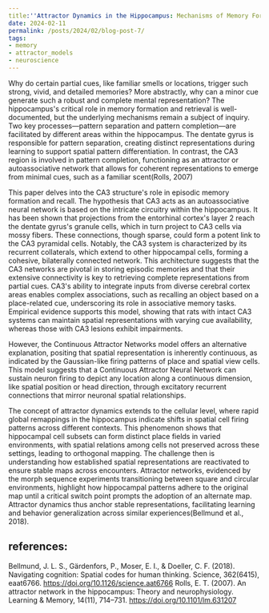 ```yaml
---
title:''Attractor Dynamics in the Hippocampus: Mechanisms of Memory Formation and Recall''
date: 2024-02-11
permalink: /posts/2024/02/blog-post-7/
tags:
- memory
- attractor_models
- neuroscience
---
```



Why do certain partial cues, like familiar smells or locations, trigger such strong, vivid, and detailed memories? More abstractly, why can a minor cue generate such a robust and complete mental representation? The hippocampus's critical role in memory formation and retrieval is well-documented, but the underlying mechanisms remain a subject of inquiry. Two key processes—pattern separation and pattern completion—are facilitated by different areas within the hippocampus. The dentate gyrus is responsible for pattern separation, creating distinct representations during learning to support spatial pattern differentiation. In contrast, the CA3 region is involved in pattern completion, functioning as an attractor or autoassociative network that allows for coherent representations to emerge from minimal cues, such as a familiar scent(Rolls, 2007)

This paper delves into the CA3 structure's role in episodic memory formation and recall. The hypothesis that CA3 acts as an autoassociative neural network is based on the intricate circuitry within the hippocampus. It has been shown that projections from the entorhinal cortex's layer 2 reach the dentate gyrus's granule cells, which in turn project to CA3 cells via mossy fibers. These connections, though sparse, could form a potent link to the CA3 pyramidal cells. Notably, the CA3 system is characterized by its recurrent collaterals, which extend to other hippocampal cells, forming a cohesive, bilaterally connected network. This architecture suggests that the CA3 networks are pivotal in storing episodic memories and that their extensive connectivity is key to retrieving complete representations from partial cues. CA3's ability to integrate inputs from diverse cerebral cortex areas enables complex associations, such as recalling an object based on a place-related cue, underscoring its role in associative memory tasks. Empirical evidence supports this model, showing that rats with intact CA3 systems can maintain spatial representations with varying cue availability, whereas those with CA3 lesions exhibit impairments.

However, the Continuous Attractor Networks model offers an alternative explanation, positing that spatial representation is inherently continuous, as indicated by the Gaussian-like firing patterns of place and spatial view cells. This model suggests that a Continuous Attractor Neural Network can sustain neuron firing to depict any location along a continuous dimension, like spatial position or head direction, through excitatory recurrent connections that mirror neuronal spatial relationships.

The concept of attractor dynamics extends to the cellular level, where rapid global remappings in the hippocampus indicate shifts in spatial cell firing patterns across different contexts. This phenomenon shows that hippocampal cell subsets can form distinct place fields in varied environments, with spatial relations among cells not preserved across these settings, leading to orthogonal mapping. The challenge then is understanding how established spatial representations are reactivated to ensure stable maps across encounters. Attractor networks, evidenced by the morph sequence experiments transitioning between square and circular environments, highlight how hippocampal patterns adhere to the original map until a critical switch point prompts the adoption of an alternate map. Attractor dynamics thus anchor stable representations, facilitating learning and behavior generalization across similar experiences(Bellmund et al., 2018).


## references: 
Bellmund, J. L. S., Gärdenfors, P., Moser, E. I., & Doeller, C. F. (2018). Navigating cognition: Spatial codes for human thinking. Science, 362(6415), eaat6766. https://doi.org/10.1126/science.aat6766
Rolls, E. T. (2007). An attractor network in the hippocampus: Theory and neurophysiology. Learning & Memory, 14(11), 714–731. https://doi.org/10.1101/lm.631207


